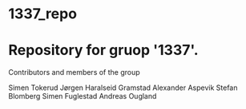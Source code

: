 #   1337_repo
#   Repository for gruop '1337'.

Contributors and members of the group

Simen Tokerud
Jørgen Haralseid Gramstad
Alexander Aspevik
Stefan Blomberg
Simen Fuglestad
Andreas Ougland

